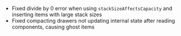 * Fixed divide by 0 error when using `stackSizeAffectsCapacity` and inserting items with large stack sizes
* Fixed compacting drawers not updating internal state after reading components, causing ghost items